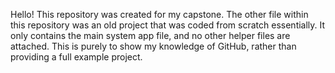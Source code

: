 Hello! This repository was created for my capstone. 
The other file within this repository was an old project that was coded from scratch essentially. It only contains the main system app file, and no other helper files are attached. This is purely to show my knowledge of GitHub, rather than providing a full example project.
